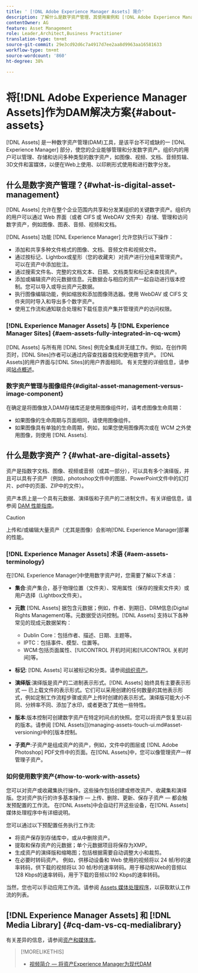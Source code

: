 ```yaml
---
title: ' [!DNL Adobe Experience Manager Assets] 简介'
description: 了解什么是数字资产管理、其使用案例和 [!DNL Adobe Experience Manager Asset] 产品。
contentOwner: AG
feature: Asset Management
role: Leader,Architect,Business Practitioner
translation-type: tm+mt
source-git-commit: 29e3cd92d6c7a4917d7ee2aa8d9963aa16581633
workflow-type: tm+mt
source-wordcount: '860'
ht-degree: 38%

---
```



# 将[!DNL Adobe Experience Manager Assets]作为DAM解决方案{#about-assets}

[!DNL Assets] 是一种数字资产管理(DAM)工具，是该平台不可或缺的一 [!DNL Experience Manager] 部分，使您的企业能够管理和分发数字资产。组织内的用户可以管理、存储和访问多种类型的数字资产，如图像、视频、文档、音频剪辑、3D文件和富媒体，以便在Web上使用、以印刷形式使用和进行数字分发。

## 什么是数字资产管理？{#what-is-digital-asset-management}

[!DNL Assets] 允许在整个企业范围内共享和分发某组织的关键数字资产。组织内的用户可以通过 Web 界面（或者 CIFS 或 WebDAV 文件夹）存储、管理和访问数字资产，例如图像、图表、音频、视频和文档。

[!DNL Assets] 功能 [!DNL Experience Manager] 允许您执行以下操作：

* 添加和共享多种文件格式的图像、文档、音频文件和视频文件。
* 通过按标记、Lightbox或星形（您的收藏夹）对资产进行分组来管理资产。 可以在资产中添加批注。
* 通过搜索文件名、完整的文档文本、日期、文档类型和标记来查找资产。
* 添加或编辑资产的元数据信息。元数据会与相应的资产一起自动进行版本控制。您可以导入或导出资产元数据。
* 执行图像编辑功能，例如缩放和添加图像筛选器。使用 WebDAV 或 CIFS 文件夹同时导入和导出多个数字资产。
* 使用工作流和通知联合处理和下载任意资产集并管理资产的访问权限。

### [!DNL Experience Manager Assets] 与  [!DNL Experience Manager Sites] {#aem-assets-fully-integrated-in-cq-wcm}

[!DNL Assets] 与所有用 [!DNL Sites] 例完全集成并无缝工作。例如，在创作网页时，[!DNL Sites]作者可以通过内容查找器查找和使用数字资产。 [!DNL Assets]的用户界面与[!DNL Sites]的用户界面相同。 有关完整的详细信息，请参阅[站点概述](/help/sites-authoring/qg-page-authoring.md)。

<!-- TBD: Update image for branding 

![screen_shot_2012-04-17at15946pm](assets/screen_shot_2012-04-17at15946pm.png) ![screen_shot_2012-04-17at20100pm](assets/screen_shot_2012-04-17at20100pm.png)

Assets managed within [!DNL Experience Manager] DAM can then be accessed via the content finder of WCM:

![screen_shot_2012-04-17at20214pm](assets/screen_shot_2012-04-17at20214pm.png) -->

### 数字资产管理与图像组件{#digital-asset-management-versus-image-component}

在确定是将图像放入DAM存储库还是使用图像组件时，请考虑图像生命周期：

* 如果图像的生命周期与页面相同，请使用图像组件。
* 如果图像具有单独的生命周期，例如，如果您使用图像两次或在 WCM 之外使用图像，则使用 [!DNL Assets].

## 什么是数字资产？{#what-are-digital-assets}

资产是指数字文档、图像、视频或音频（或其一部分），可以具有多个演绎版，并且可以具有子资产（例如，photoshop文件中的图层、PowerPoint文件中的幻灯片、pdf中的页面、ZIP中的文件）。

资产本质上是一个具有元数据、演绎版和子资产的二进制文件。有关详细信息，请参阅 [DAM 性能指南](/help/sites-deploying/assets-performance-sizing.md)。

>[!CAUTION]
>
>上传和/或编辑大量资产（尤其是图像）会影响[!DNL Experience Manager]部署的性能。

### [!DNL Experience Manager Assets] 术语  {#aem-assets-terminology}

在[!DNL Experience Manager]中使用数字资产时，您需要了解以下术语：

* **集合**:资产集合，基于物理位置（文件夹）、常用属性（保存的搜索文件夹）或用户选择（Lightbox文件夹）。

* **元数** [!DNL Assets] 据包含元数据；例如，作者、到期日、DRM信息(Digital Rights Management)等。元数据受访问控制。[!DNL Assets] 支持以下各种常见的现成元数据架构：

   * Dublin Core：包括作者、描述、日期、主题等。
   * IPTC：包括事件、模型、位置等。
   * WCM:包括页面属性、[!UICONTROL 开机时间]和[!UICONTROL 关机时间]等。

* **标记**: [!DNL Assets] 可以被标记和分类。请参阅[组织资产](/help/assets/organize-assets.md)。

* **演绎版**:演绎版是资产的二进制表示形式。[!DNL Assets] 始终具有主要表示形式 — 已上载文件的表示形式。它们可以采用创建的任何数量的其他表示形式，例如定制工作流程步骤或资产上传时创建的表示形式。演绎版可能大小不同、分辨率不同、添加了水印，或者更改了其他一些特性。

* **版本**:版本控制可创建数字资产在特定时间点的快照。您可以将资产恢复至以前的版本。请参阅 [!DNL Assets]](managing-assets-touch-ui.md#asset-versioning)中的[版本控制。

* **子资产**:子资产是组成资产的资产，例如，文件中的图层或 [!DNL Adobe Photoshop] PDF文件中的页面。在[!DNL Assets]中，您可以像管理资产一样管理子资产。

### 如何使用数字资产{#how-to-work-with-assets}

您可以对资产或收藏集执行操作。这些操作包括创建或修改资产、收藏集和演绎版。您对资产执行的许多基本操作 — 上传、删除、更新、保存子资产 — 都会触发预配置的工作流。 在[!DNL Assets]中会自动打开这些设备，在[!DNL Assets]媒体处理程序中有详细说明。

您可以通过以下预配置任务执行工作流:

* 将资产保存到存储库中，或从中删除资产。
* 提取和保存资产的元数据；单个元数据项目将保存为XMP。
* 生成资产的演绎版和缩略图；包括根据需要自动调整大小和裁剪。
* 在必要时转码资产。 例如，供移动设备和 Web 使用的视频将以 24 帧/秒的速率转码，供下载的视频将以 30 帧/秒的速率转码。用于移动和Web的音频以128 Kbps的速率转码，用于下载的音频以192 Kbps的速率转码。

当然，您也可以手动应用工作流。请参阅 [ Assets 媒体处理程序](media-handlers.md)，以获取默认工作流的列表。

## [!DNL Experience Manager Assets] 和  [!DNL Media Library] {#cq-dam-vs-cq-medialibrary}

有关差异的信息，请参阅[资产和媒体库](medialibrary.md)。

>[!MORELIKETHIS]
>
>* [视频简介 — 将资产Experience Manager为现代DAM](https://www.youtube.com/watch?v=PBwQqZgC-yo)

